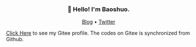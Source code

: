 <h3 align="center">👋 Hello! I'm Baoshuo.</h3>

<p align="center">
  <a href="https://baoshuo.blog">Blog</a> •
  <a href="https://twitter.com/renbaoshuo">Twitter</a>
</p>

[Click Here](https://gitee.com/renbaoshuo) to see my Gitee profile. The codes on Gitee is synchronized from Github.

<!--
**renbaoshuo/renbaoshuo** is a ✨ _special_ ✨ repository because its `README.md` (this file) appears on your GitHub profile.

Here are some ideas to get you started:

- 🔭 I’m currently working on ...
- 🌱 I’m currently learning ...
- 👯 I’m looking to collaborate on ...
- 🤔 I’m looking for help with ...
- 💬 Ask me about ...
- 📫 How to reach me: ...
- 😄 Pronouns: ...
- ⚡ Fun fact: ...
-->
